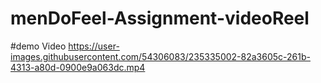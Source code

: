 # menDoFeel-Assignment-videoReel

#demo Video 
https://user-images.githubusercontent.com/54306083/235335002-82a3605c-261b-4313-a80d-0900e9a063dc.mp4

